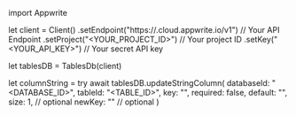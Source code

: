 import Appwrite

let client = Client()
    .setEndpoint("https://<REGION>.cloud.appwrite.io/v1") // Your API Endpoint
    .setProject("<YOUR_PROJECT_ID>") // Your project ID
    .setKey("<YOUR_API_KEY>") // Your secret API key

let tablesDB = TablesDb(client)

let columnString = try await tablesDB.updateStringColumn(
    databaseId: "<DATABASE_ID>",
    tableId: "<TABLE_ID>",
    key: "",
    required: false,
    default: "<DEFAULT>",
    size: 1, // optional
    newKey: "" // optional
)

